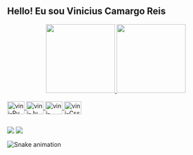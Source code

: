 ## Hello! Eu sou Vinicius Camargo Reis

<div align="center">
  <a href="https://github.com/vinicr28">
  <img height="160em" src="https://github-readme-stats.vercel.app/api?username=vinicr28&show_icons=true&theme=radical&include_all_commits=true&count_private=true"/>
  <img height="160em" src="https://github-readme-stats.vercel.app/api/top-langs/?username=vinicr28&layout=compact&langs_count=7&theme=radical"/>

</div>

<div style="display: inline_block"><br>
  <img align="center" alt="vini-Py" height="30" width="40" src="https://cdn.jsdelivr.net/gh/devicons/devicon/icons/python/python-original.svg" />
  <img align="center" alt="vini-Jv" height="30" width="40" src="https://cdn.jsdelivr.net/gh/devicons/devicon/icons/java/java-original.svg" />
  <img align="center" alt="vini-Html" height="30" width="40" src="https://cdn-icons-png.flaticon.com/512/732/732212.png" />
  <img align="center" alt="vini-Css" height="30" width="40" src="https://cdn-icons-png.flaticon.com/512/732/732190.png" />

  
</div>

##

<div> 
 <a href = "mailto:vinidev28@gmail.com"><img src="https://img.shields.io/badge/-Gmail-%23333?style=for-the-badge&logo=gmail&logoColor=white" target="_blank"></a>
  <a href="https://www.linkedin.com/in/vinicius-camargo-reis-9b7068253/" target="_blank"><img src="https://img.shields.io/badge/-LinkedIn-%230077B5?style=for-the-badge&logo=linkedin&logoColor=white" target="_blank"></a> 

![Snake animation](https://github.com/ubiratan-motta/ubiratan-motta/blob/output/github-contribution-grid-snake.svg)

  </div>

